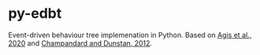 # py-edbt

Event-driven behaviour tree implemenation in Python. Based on [Agis et al., 2020](https://www.sciencedirect.com/science/article/abs/pii/S0957417420302815) and [Champandard and Dunstan, 2012](https://www.gameaipro.com/GameAIPro/GameAIPro_Chapter06_The_Behavior_Tree_Starter_Kit.pdf).


